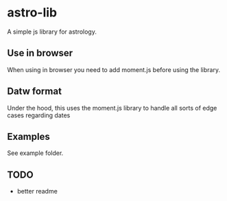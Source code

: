 # astro-lib
A simple js library for astrology.

## Use in browser
When using in browser you need to add moment.js before using the library.

## Datw format
Under the hood, this uses the moment.js library to handle all sorts of edge cases regarding dates

## Examples 
See example folder.

## TODO

* better readme